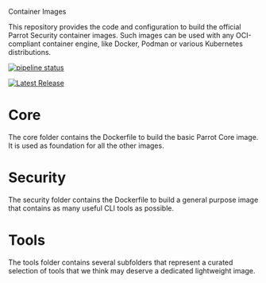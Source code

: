 Container Images

This repository provides the code and configuration to build
the official Parrot Security container images.
Such images can be used with any OCI-compliant container engine,
like Docker, Podman or various Kubernetes distributions.

[![pipeline status](https://github.com/offensive-packaging/containers/badges/latest/pipeline.svg)](https://github.com/offensive-packaging/containers/-/commits/latest)

[![Latest Release](https://github.com/offensive-packaging/containers/-/badges/release.svg)](https://github.com/offensive-packaging/containers/-/releases)

# Core

The core folder contains the Dockerfile to build the basic Parrot Core image.
It is used as foundation for all the other images.

# Security
The security folder contains the Dockerfile to build a general purpose image
that contains as many useful CLI tools as possible.

# Tools
The tools folder contains several subfolders that represent a curated selection of tools
that we think may deserve a dedicated lightweight image.
